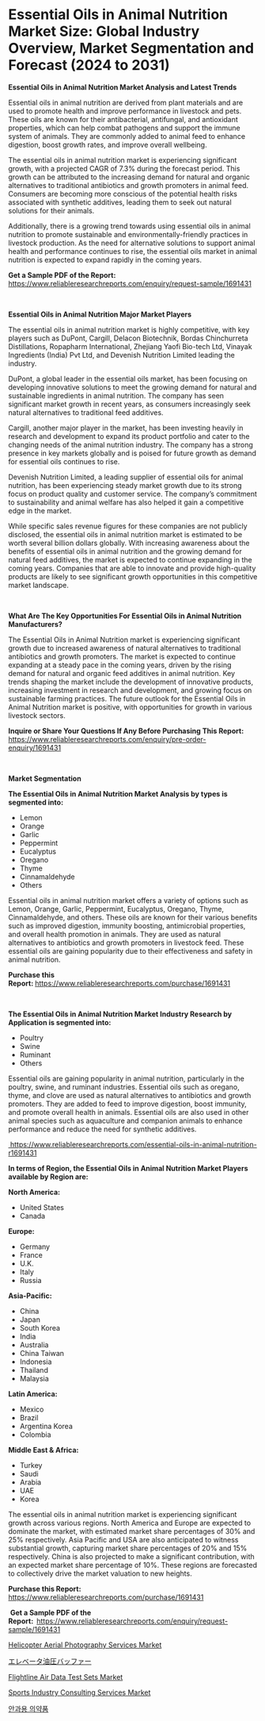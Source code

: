 <p><h1>Essential Oils in Animal Nutrition Market Size: Global Industry Overview, Market Segmentation and Forecast (2024 to 2031)</h1></p><p><strong>Essential Oils in Animal Nutrition Market Analysis and Latest Trends</strong></p>
<p><p>Essential oils in animal nutrition are derived from plant materials and are used to promote health and improve performance in livestock and pets. These oils are known for their antibacterial, antifungal, and antioxidant properties, which can help combat pathogens and support the immune system of animals. They are commonly added to animal feed to enhance digestion, boost growth rates, and improve overall wellbeing.</p><p>The essential oils in animal nutrition market is experiencing significant growth, with a projected CAGR of 7.3% during the forecast period. This growth can be attributed to the increasing demand for natural and organic alternatives to traditional antibiotics and growth promoters in animal feed. Consumers are becoming more conscious of the potential health risks associated with synthetic additives, leading them to seek out natural solutions for their animals.</p><p>Additionally, there is a growing trend towards using essential oils in animal nutrition to promote sustainable and environmentally-friendly practices in livestock production. As the need for alternative solutions to support animal health and performance continues to rise, the essential oils market in animal nutrition is expected to expand rapidly in the coming years.</p></p>
<p><strong>Get a Sample PDF of the Report:&nbsp;</strong> <a href="https://www.reliableresearchreports.com/enquiry/request-sample/1691431">https://www.reliableresearchreports.com/enquiry/request-sample/1691431</a></p>
<p>&nbsp;</p>
<p><strong>Essential Oils in Animal Nutrition Major Market Players</strong></p>
<p><p>The essential oils in animal nutrition market is highly competitive, with key players such as DuPont, Cargill, Delacon Biotechnik, Bordas Chinchurreta Distillations, Ropapharm International, Zhejiang Yaofi Bio-tech Ltd, Vinayak Ingredients (India) Pvt Ltd, and Devenish Nutrition Limited leading the industry.</p><p>DuPont, a global leader in the essential oils market, has been focusing on developing innovative solutions to meet the growing demand for natural and sustainable ingredients in animal nutrition. The company has seen significant market growth in recent years, as consumers increasingly seek natural alternatives to traditional feed additives.</p><p>Cargill, another major player in the market, has been investing heavily in research and development to expand its product portfolio and cater to the changing needs of the animal nutrition industry. The company has a strong presence in key markets globally and is poised for future growth as demand for essential oils continues to rise.</p><p>Devenish Nutrition Limited, a leading supplier of essential oils for animal nutrition, has been experiencing steady market growth due to its strong focus on product quality and customer service. The company’s commitment to sustainability and animal welfare has also helped it gain a competitive edge in the market.</p><p>While specific sales revenue figures for these companies are not publicly disclosed, the essential oils in animal nutrition market is estimated to be worth several billion dollars globally. With increasing awareness about the benefits of essential oils in animal nutrition and the growing demand for natural feed additives, the market is expected to continue expanding in the coming years. Companies that are able to innovate and provide high-quality products are likely to see significant growth opportunities in this competitive market landscape.</p></p>
<p>&nbsp;</p>
<p><strong>What Are The Key Opportunities For Essential Oils in Animal Nutrition Manufacturers?</strong></p>
<p><p>The Essential Oils in Animal Nutrition market is experiencing significant growth due to increased awareness of natural alternatives to traditional antibiotics and growth promoters. The market is expected to continue expanding at a steady pace in the coming years, driven by the rising demand for natural and organic feed additives in animal nutrition. Key trends shaping the market include the development of innovative products, increasing investment in research and development, and growing focus on sustainable farming practices. The future outlook for the Essential Oils in Animal Nutrition market is positive, with opportunities for growth in various livestock sectors.</p></p>
<p><strong>Inquire or Share Your Questions If Any Before Purchasing This Report:</strong> <a href="https://www.reliableresearchreports.com/enquiry/pre-order-enquiry/1691431">https://www.reliableresearchreports.com/enquiry/pre-order-enquiry/1691431</a></p>
<p>&nbsp;</p>
<p><strong>Market Segmentation</strong></p>
<p><strong>The Essential Oils in Animal Nutrition Market Analysis by types is segmented into:</strong></p>
<p><ul><li>Lemon</li><li>Orange</li><li>Garlic</li><li>Peppermint</li><li>Eucalyptus</li><li>Oregano</li><li>Thyme</li><li>Cinnamaldehyde</li><li>Others</li></ul></p>
<p><p>Essential oils in animal nutrition market offers a variety of options such as Lemon, Orange, Garlic, Peppermint, Eucalyptus, Oregano, Thyme, Cinnamaldehyde, and others. These oils are known for their various benefits such as improved digestion, immunity boosting, antimicrobial properties, and overall health promotion in animals. They are used as natural alternatives to antibiotics and growth promoters in livestock feed. These essential oils are gaining popularity due to their effectiveness and safety in animal nutrition.</p></p>
<p><strong>Purchase this Report:&nbsp;</strong><a href="https://www.reliableresearchreports.com/purchase/1691431">https://www.reliableresearchreports.com/purchase/1691431</a></p>
<p>&nbsp;</p>
<p><strong>The Essential Oils in Animal Nutrition Market Industry Research by Application is segmented into:</strong></p>
<p><ul><li>Poultry</li><li>Swine</li><li>Ruminant</li><li>Others</li></ul></p>
<p><p>Essential oils are gaining popularity in animal nutrition, particularly in the poultry, swine, and ruminant industries. Essential oils such as oregano, thyme, and clove are used as natural alternatives to antibiotics and growth promoters. They are added to feed to improve digestion, boost immunity, and promote overall health in animals. Essential oils are also used in other animal species such as aquaculture and companion animals to enhance performance and reduce the need for synthetic additives.</p></p>
<p><a href="https://www.reliableresearchreports.com/essential-oils-in-animal-nutrition-r1691431">&nbsp;https://www.reliableresearchreports.com/essential-oils-in-animal-nutrition-r1691431</a></p>
<p><strong>In terms of Region, the Essential Oils in Animal Nutrition Market Players available by Region are:</strong></p>
<p>
    <p> <strong> North America: </strong>
        <ul>
            <li>United States</li>
            <li>Canada</li>
        </ul>
        </p> 
    <p> <strong> Europe: </strong>
        <ul>
            <li>Germany</li>
            <li>France</li>
            <li>U.K.</li>
            <li>Italy</li>
            <li>Russia</li>
        </ul>
        </p> 
    <p> <strong> Asia-Pacific: </strong>
        <ul>
            <li>China</li>
            <li>Japan</li>
            <li>South Korea</li>
            <li>India</li>
            <li>Australia</li>
            <li>China Taiwan</li>
            <li>Indonesia</li>
            <li>Thailand</li>
            <li>Malaysia</li>
        </ul>
        </p> 
    <p> <strong> Latin America: </strong>
        <ul>
            <li>Mexico</li>
            <li>Brazil</li>
            <li>Argentina Korea</li>
            <li>Colombia</li>
        </ul>
        </p> 
    <p> <strong> Middle East & Africa: </strong>
        <ul>
            <li>Turkey</li>
            <li>Saudi</li>
            <li>Arabia</li>
            <li>UAE</li>
            <li>Korea</li>
        </ul>
    </p>
    </p>
<p><p>The essential oils in animal nutrition market is experiencing significant growth across various regions. North America and Europe are expected to dominate the market, with estimated market share percentages of 30% and 25% respectively. Asia Pacific and USA are also anticipated to witness substantial growth, capturing market share percentages of 20% and 15% respectively. China is also projected to make a significant contribution, with an expected market share percentage of 10%. These regions are forecasted to collectively drive the market valuation to new heights.</p></p>
<p><strong>Purchase this Report: </strong><a href="https://www.reliableresearchreports.com/purchase/1691431">https://www.reliableresearchreports.com/purchase/1691431</a></p>
<p>&nbsp;<strong>Get a Sample PDF of the Report:&nbsp;&nbsp;</strong><a href="https://www.reliableresearchreports.com/enquiry/request-sample/1691431">https://www.reliableresearchreports.com/enquiry/request-sample/1691431</a></p>
<p><strong></strong></p>
<p><p><a href="https://github.com/nusratjahan12006/Market-Research-Report-List-1/blob/main/helicopter-aerial-photography-services-market.md">Helicopter Aerial Photography Services Market</a></p><p><a href="https://medium.com/@jewelardner5656/%E3%82%A8%E3%83%AC%E3%83%99%E3%83%BC%E3%82%BF%E3%83%BC%E3%83%92%E3%83%89%E3%83%AD%E3%83%90%E3%83%83%E3%83%95%E3%82%A1%E3%83%BC%E5%B8%82%E5%A0%B4-%E5%B8%82%E5%A0%B4%E3%82%B7%E3%82%A7%E3%82%A2-%E5%B8%82%E5%A0%B4%E5%8B%95%E5%90%91-%E3%81%8A%E3%82%88%E3%81%B3%E4%BB%8A%E5%BE%8C%E3%81%AE%E6%88%90%E9%95%B7%E3%82%92%E6%8E%A2%E3%82%8B-321dc50f924b">エレベータ油圧バッファー</a></p><p><a href="https://issuu.com/reportprime-2/docs/flightline-air-data-test-sets-market-size-2030.ppt">Flightline Air Data Test Sets Market</a></p><p><a href="https://github.com/mdhefjumiah/Market-Research-Report-List-1/blob/main/sports-industry-consulting-services-market.md">Sports Industry Consulting Services Market</a></p><p><a href="https://medium.com/@boydsmitham726/%EC%95%88%EA%B3%BC-%EC%95%BD%EC%A0%9C-%EC%8B%9C%EC%9E%A5-%EA%B7%9C%EB%AA%A8-%EB%B0%8F-%EC%8B%9C%EC%9E%A5-%EB%8F%99%ED%96%A5-%EC%99%84%EB%B2%BD%ED%95%9C-%EC%82%B0%EC%97%85-%EA%B0%9C%EC%9A%94-2024%EB%85%84%EB%B6%80%ED%84%B0-2031-5e535f460579">안과용 의약품</a></p></p>